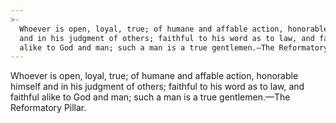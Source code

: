 ```yaml
---
>-
  Whoever is open, loyal, true; of humane and affable action, honorable himself
  and in his judgment of others; faithful to his word as to law, and faithful
  alike to God and man; such a man is a true gentlemen.—The Reformatory Pillar.
---
```


Whoever is open, loyal, true; of humane and affable action, honorable himself and in his judgment of others; faithful to his word as to law, and faithful alike to God and man; such a man is a true gentlemen.—The Reformatory Pillar.